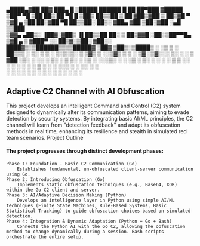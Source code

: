 

 ▄████▄▓██   ██▓ ███▄    █  ▒█████    ██████  █    ██  ██▀███  ▓█████ 
▒██▀ ▀█ ▒██  ██▒ ██ ▀█   █ ▒██▒  ██▒▒██    ▒  ██  ▓██▒▓██ ▒ ██▒▓█   ▀ 
▒▓█    ▄ ▒██ ██░▓██  ▀█ ██▒▒██░  ██▒░ ▓██▄   ▓██  ▒██░▓██ ░▄█ ▒▒███   
▒▓▓▄ ▄██▒░ ▐██▓░▓██▒  ▐▌██▒▒██   ██░  ▒   ██▒▓▓█  ░██░▒██▀▀█▄  ▒▓█  ▄ 
▒ ▓███▀ ░░ ██▒▓░▒██░   ▓██░░ ████▓▒░▒██████▒▒▒▒█████▓ ░██▓ ▒██▒░▒████▒
░ ░▒ ▒  ░ ██▒▒▒ ░ ▒░   ▒ ▒ ░ ▒░▒░▒░ ▒ ▒▓▒ ▒ ░░▒▓▒ ▒ ▒ ░ ▒▓ ░▒▓░░░ ▒░ ░
  ░  ▒  ▓██ ░▒░ ░ ░░   ░ ▒░  ░ ▒ ▒░ ░ ░▒  ░ ░░░▒░ ░ ░   ░▒ ░ ▒░ ░ ░  ░
░       ▒ ▒ ░░     ░   ░ ░ ░ ░ ░ ▒  ░  ░  ░   ░░░ ░ ░   ░░   ░    ░   
░ ░     ░ ░              ░     ░ ░        ░     ░        ░        ░  ░
░       ░ ░                                                           






## Adaptive C2 Channel with AI Obfuscation

This project develops an intelligent Command and Control (C2) system designed to dynamically alter its communication patterns, aiming to evade detection by security systems. By integrating basic AI/ML principles, the C2 channel will learn from "detection feedback" and adapt its obfuscation methods in real time, enhancing its resilience and stealth in simulated red team scenarios.
Project Outline

#### The project progresses through distinct development phases:

    Phase 1: Foundation - Basic C2 Communication (Go)
        Establishes fundamental, un-obfuscated client-server communication using Go.
    Phase 2: Introducing Obfuscation (Go)
        Implements static obfuscation techniques (e.g., Base64, XOR) within the Go C2 client and server.
    Phase 3: AI/Adaptive Decision Making (Python)
        Develops an intelligence layer in Python using simple AI/ML techniques (Finite State Machines, Rule-Based Systems, Basic Statistical Tracking) to guide obfuscation choices based on simulated detection.
    Phase 4: Integration & Dynamic Adaptation (Python + Go + Bash)
        Connects the Python AI with the Go C2, allowing the obfuscation method to change dynamically during a session. Bash scripts orchestrate the entire setup.


